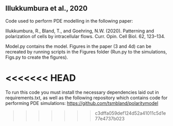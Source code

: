 ## Illukkumbura et al., 2020

Code used to perform PDE modelling in the following paper: 

Illukkumbura, R., Bland, T., and Goehring, N.W. (2020). Patterning and polarization of cells by intracellular flows. 
Curr. Opin. Cell Biol. 62, 123–134.

Model.py contains the model. Figures in the paper (3 and 4d) can be recreated by running scripts in the Figures folder 
(Run.py to the simulations, Figs.py to create the figures).

<<<<<<< HEAD
=======
To run this code you must install the necessary dependencies laid out in requirements.txt, as well as the following 
repository which contains code for performing PDE simulations: https://github.com/tsmbland/polaritymodel
>>>>>>> c3dffa059def124d52a41011c5d1e77e4737b023
